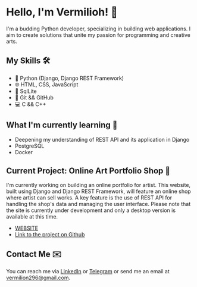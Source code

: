 # Hello, I'm Vermilioh! 👋

I'm a budding Python developer, specializing in building web applications. I aim to create solutions that unite my passion for programming and creative arts.

## My Skills 🛠️
- 🐍 Python (Django, Django REST Framework)
- 🌐 HTML, CSS, JavaScript
- 💽 SqlLite
- 🔧 Git && GitHub
- 💻 C && C++

## What I'm currently learning 🚀
- Deepening my understanding of REST API and its application in Django
- PostgreSQL
- Docker

## Current Project: Online Art Portfolio Shop 🎨
I'm currently working on building an online portfolio for artist. This website, built using Django and Django REST Framework, will feature an online shop where artist can sell works. A key feature is the use of REST API for handling the shop's data and managing the user interface.
Please note that the site is currently under development and only a desktop version is available at this time.

- [WEBSITE](http://vermilioh.pythonanywhere.com/)
- [Link to the project on Github](https://github.com/vermilioh/myonlinestore)

## Contact Me ✉️
You can reach me via [LinkedIn](https://linkedin.com/in/vermiliop) or [Telegram](https://t.me/vermilioh) or send me an email at vermilion296@gmail.com. 


